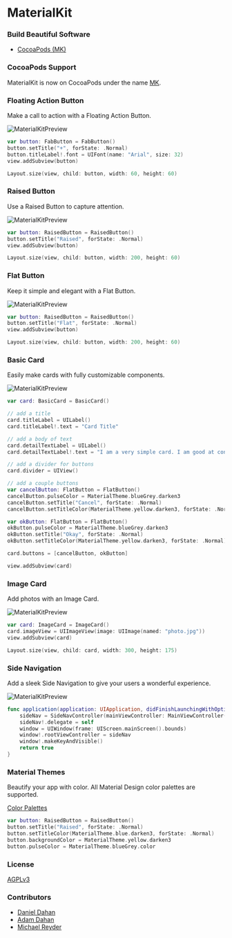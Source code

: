 # MaterialKit

### Build Beautiful Software

* [CocoaPods (MK)](https://cocoapods.org/?q=MK)

### CocoaPods Support
MaterialKit is now on CocoaPods under the name [MK](https://cocoapods.org/?q=MK).

### Floating Action Button

Make a call to action with a Floating Action Button.

![MaterialKitPreview](http://www.materialkit.io/fabbuttonpreview.gif)

```swift
var button: FabButton = FabButton()
button.setTitle("+", forState: .Normal)
button.titleLabel!.font = UIFont(name: "Arial", size: 32)
view.addSubview(button)

Layout.size(view, child: button, width: 60, height: 60)
```

### Raised Button

Use a Raised Button to capture attention.

![MaterialKitPreview](http://www.materialkit.io/raisedbuttonpreview.gif)

```swift
var button: RaisedButton = RaisedButton()
button.setTitle("Raised", forState: .Normal)
view.addSubview(button)

Layout.size(view, child: button, width: 200, height: 60)
```

### Flat Button

Keep it simple and elegant with a Flat Button.

![MaterialKitPreview](http://www.materialkit.io/flatbuttonpreview.gif)

```swift
var button: RaisedButton = RaisedButton()
button.setTitle("Flat", forState: .Normal)
view.addSubview(button)

Layout.size(view, child: button, width: 200, height: 60)
```

### Basic Card

Easily make cards with fully customizable components.

![MaterialKitPreview](http://www.materialkit.io/basiccardpreview.gif)

```swift
var card: BasicCard = BasicCard()

// add a title
card.titleLabel = UILabel()
card.titleLabel!.text = "Card Title"

// add a body of text
card.detailTextLabel = UILabel()
card.detailTextLabel!.text = "I am a very simple card. I am good at containing small bits of information. I am convenient because I require little markup to use effectively."

// add a divider for buttons
card.divider = UIView()

// add a couple buttons
var cancelButton: FlatButton = FlatButton()
cancelButton.pulseColor = MaterialTheme.blueGrey.darken3
cancelButton.setTitle("Cancel", forState: .Normal)
cancelButton.setTitleColor(MaterialTheme.yellow.darken3, forState: .Normal)

var okButton: FlatButton = FlatButton()
okButton.pulseColor = MaterialTheme.blueGrey.darken3
okButton.setTitle("Okay", forState: .Normal)
okButton.setTitleColor(MaterialTheme.yellow.darken3, forState: .Normal)

card.buttons = [cancelButton, okButton]

view.addSubview(card)
```

### Image Card

Add photos with an Image Card.

![MaterialKitPreview](http://www.materialkit.io/imagecardpreview.gif)

```swift
var card: ImageCard = ImageCard()
card.imageView = UIImageView(image: UIImage(named: "photo.jpg"))
view.addSubview(card)

Layout.size(view, child: card, width: 300, height: 175)
```

### Side Navigation

Add a sleek Side Navigation to give your users a wonderful experience.

![MaterialKitPreview](http://www.materialkit.io/sidenavpreview.gif)

```swift
func application(application: UIApplication, didFinishLaunchingWithOptions launchOptions: [NSObject: AnyObject]?) -> Bool {
	sideNav = SideNavController(mainViewController: MainViewController(), leftViewController: LeftViewController(), rightViewController: RightViewController())
	sideNav!.delegate = self
	window = UIWindow(frame: UIScreen.mainScreen().bounds)
	window!.rootViewController = sideNav
	window!.makeKeyAndVisible()
	return true
}
```

### Material Themes

Beautify your app with color. All Material Design color palettes are supported.

[Color Palettes](http://www.google.com/design/spec/style/color.html)

```swift
var button: RaisedButton = RaisedButton()
button.setTitle("Raised", forState: .Normal)
button.setTitleColor(MaterialTheme.blue.darken3, forState: .Normal)
button.backgroundColor = MaterialTheme.yellow.darken3
button.pulseColor = MaterialTheme.blueGrey.color
```

### License


[AGPLv3](http://choosealicense.com/licenses/agpl-3.0/)


### Contributors


* [Daniel Dahan](https://github.com/danieldahan)
* [Adam Dahan](https://github.com/adamdahan)
* [Michael Reyder](https://github.com/mishaGK)

